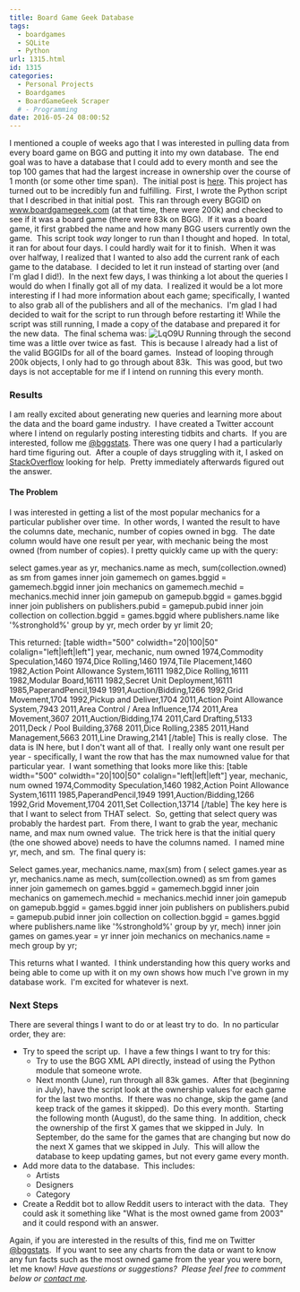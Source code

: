 ```yaml
---
title: Board Game Geek Database
tags:
  - boardgames
  - SQLite
  - Python
url: 1315.html
id: 1315
categories:
  - Personal Projects
  - Boardgames
  - BoardGameGeek Scraper
  # - Programming
date: 2016-05-24 08:00:52
---
```


I mentioned a couple of weeks ago that I was interested in pulling data from every board game on BGG and putting it into my own database.  The end goal was to have a database that I could add to every month and see the top 100 games that had the largest increase in ownership over the course of 1 month (or some other time span).  The initial post is [here](http://www.techtrek.io/). This project has turned out to be incredibly fun and fulfilling.  First, I wrote the Python script that I described in that initial post.  This ran through every BGGID on www.boardgamegeek.com (at that time, there were 200k) and checked to see if it was a board game (there were 83k on BGG).  If it was a board game, it first grabbed the name and how many BGG users currently own the game.  This script took _way_ longer to run than I thought and hoped.  In total, it ran for about four days. I could hardly wait for it to finish.  When it was over halfway, I realized that I wanted to also add the current rank of each game to the database.  I decided to let it run instead of starting over (and I'm glad I did!).  In the next few days, I was thinking a lot about the queries I would do when I finally got all of my data.  I realized it would be a lot more interesting if I had more information about each game; specifically, I wanted to also grab all of the publishers and all of the mechanics.  I'm glad I had decided to wait for the script to run through before restarting it! While the script was still running, I made a copy of the database and prepared it for the new data.  The final schema was: ![LqO9U](/wp-content/uploads/2016/05/LqO9U.png) Running through the second time was a little over twice as fast.  This is because I already had a list of the valid BGGIDs for all of the board games.  Instead of looping through 200k objects, I only had to go through about 83k.  This was good, but two days is not acceptable for me if I intend on running this every month.

### Results

I am really excited about generating new queries and learning more about the data and the board game industry.  I have created a Twitter account where I intend on regularly posting interesting tidbits and charts.  If you are interested, follow me [@bggstats](https://twitter.com/bggstats). There was one query I had a particularly hard time figuring out.  After a couple of days struggling with it, I asked on [StackOverflow](http://stackoverflow.com/questions/37336640/select-max-sum-for-each-year-in-sqlite) looking for help.  Pretty immediately afterwards figured out the answer.

#### The Problem

I was interested in getting a list of the most popular mechanics for a particular publisher over time.  In other words, I wanted the result to have the columns date, mechanic, number of copies owned in bgg.  The date column would have one result per year, with mechanic being the most owned (from number of copies). I pretty quickly came up with the query:

select games.year as yr, mechanics.name as mech, sum(collection.owned) as sm
 from games 
 inner join gamemech on games.bggid = gamemech.bggid
 inner join mechanics on gamemech.mechid = mechanics.mechid
 inner join gamepub on gamepub.bggid = games.bggid
 inner join publishers on publishers.pubid = gamepub.pubid
 inner join collection on collection.bggid = games.bggid
 where publishers.name like '%stronghold%'
 group by yr, mech order by yr limit 20;

This returned: \[table width="500" colwidth="20|100|50" colalign="left|left|left"\] year, mechanic, num owned 1974,Commodity Speculation,1460 1974,Dice Rolling,1460 1974,Tile Placement,1460 1982,Action Point Allowance System,16111 1982,Dice Rolling,16111 1982,Modular Board,16111 1982,Secret Unit Deployment,16111 1985,PaperandPencil,1949 1991,Auction/Bidding,1266 1992,Grid Movement,1704 1992,Pickup and Deliver,1704 2011,Action Point Allowance System,7943 2011,Area Control / Area Influence,174 2011,Area Movement,3607 2011,Auction/Bidding,174 2011,Card Drafting,5133 2011,Deck / Pool Building,3768 2011,Dice Rolling,2385 2011,Hand Management,5663 2011,Line Drawing,2141 \[/table\] This is really close.  The data is IN here, but I don't want all of that.  I really only want one result per year - specifically, I want the row that has the max numowned value for that particular year.  I want something that looks more like this: \[table width="500" colwidth="20|100|50" colalign="left|left|left"\] year, mechanic, num owned 1974,Commodity Speculation,1460 1982,Action Point Allowance System,16111 1985,PaperandPencil,1949 1991,Auction/Bidding,1266 1992,Grid Movement,1704 2011,Set Collection,13714 \[/table\] The key here is that I want to select from THAT select.  So, getting that select query was probably the hardest part.  From there, I want to grab the year, mechanic name, and max num owned value.  The trick here is that the initial query (the one showed above) needs to have the columns named.  I named mine yr, mech, and sm.  The final query is:

Select games.year, mechanics.name, max(sm) from (
select games.year as yr, mechanics.name as mech, sum(collection.owned) as sm
 from games 
 inner join gamemech on games.bggid = gamemech.bggid
 inner join mechanics on gamemech.mechid = mechanics.mechid
 inner join gamepub on gamepub.bggid = games.bggid
 inner join publishers on publishers.pubid = gamepub.pubid
 inner join collection on collection.bggid = games.bggid
 where publishers.name like '%stronghold%'
 group by yr, mech)
inner join games on games.year = yr
inner join mechanics on mechanics.name = mech
group by yr;

This returns what I wanted.  I think understanding how this query works and being able to come up with it on my own shows how much I've grown in my database work.  I'm excited for whatever is next.

### Next Steps

There are several things I want to do or at least try to do.  In no particular order, they are:

*   Try to speed the script up.  I have a few things I want to try for this:
    *   Try to use the BGG XML API directly, instead of using the Python module that someone wrote.
    *   Next month (June), run through all 83k games.  After that (beginning in July), have the script look at the ownership values for each game for the last two months.  If there was no change, skip the game (and keep track of the games it skipped).  Do this every month.  Starting the following month (August), do the same thing.  In addition, check the ownership of the first X games that we skipped in July.  In September, do the same for the games that are changing but now do the next X games that we skipped in July.  This will allow the database to keep updating games, but not every game every month.
*   Add more data to the database.  This includes:
    *   Artists
    *   Designers
    *   Category
*   Create a Reddit bot to allow Reddit users to interact with the data.  They could ask it something like "What is the most owned game from 2003" and it could respond with an answer.

Again, if you are interested in the results of this, find me on Twitter [@bggstats](https://twitter.com/bggstats).  If you want to see any charts from the data or want to know any fun facts such as the most owned game from the year you were born, let me know! _Have questions or suggestions?  Please feel free to comment below or [contact me](/contact/)._